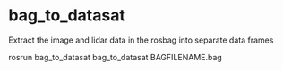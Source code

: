 # bag_to_datasat
Extract the image and lidar data in the rosbag into separate data frames

rosrun bag_to_datasat  bag_to_datasat BAGFILENAME.bag
